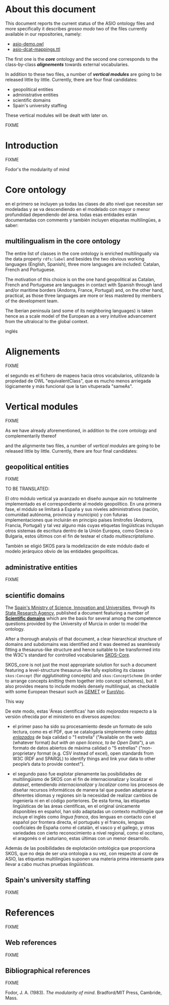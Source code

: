 # About this document

This document reports the current status of the ASIO ontology files and more specifically it describes *grosso modo* two of the files currently available in our repositories, namely:

- [asio-demo.owl](https://git.izertis.com/universidaddemurcia/semantmurc/asio-docs/blob/master/entregables_hito_1/01-Red_de_Ontolog%C3%ADas_H%C3%A9rcules/asio-demo.owl)
- [asio-dcat-mappings.ttl](https://git.izertis.com/universidaddemurcia/semantmurc/asio-docs/blob/master/entregables_hito_1/01-Red_de_Ontologías_Hércules/asio-dcat-mappings.ttl)

The first one is the ***core*** ontology and the second one corresponds to the class-by-class ***alignements*** towards external vocabularies.

In addition to these two files, a number of ***vertical modules*** are going to be released little by little. Currently, there are four final candidates:

- geopolitical entities
- administrative entities
- scientific domains
- Spain's university staffing

These vertical modules will be dealt with later on.

FIXME

# Introduction

FIXME

Fodor's the modularity of mind

# Core ontology





en el primero se incluyen ya todas las clases de alto nivel que necesitan ser modeladas y se va descendiendo en el modelado con mayor o menor profundidad dependiendo del área. todas esas entidades están documentadas con comments y también incluyen etiquetas multilingües, a saber:

## multilingualism in the core ontology

The entire list of classes in the core ontology is enriched multilingually via the data property `rdfs:label` and besides the two obvious working languages (English, Spanish), three more languages are included: Catalan, French and Portuguese.

The motivation of this choice is on the one hand geopolitical as Catalan, French and Portuguese are languages in contact with Spanish through land and/or maritime borders (Andorra, France, Portugal) and, on the other hand, practical, as those three languages are more or less mastered by members of the development team.

The Iberian peninsula (and some of its neighboring languages) is taken hence as a scale model of the European as a very intuitive advancement from the ultralocal to the global context.

inglés

# Alignements

FIXME

el segundo es el fichero de mapeos hacia otros vocabularios, utilizando la propiedad de OWL "equivalentClass", que es mucho menos arriegada lógicamente y más funcional que la tan vituperada "sameAs".



# Vertical modules

FIXME

As we have already aforementioned, in addition to the core ontology and complementarily thereof



and the alignmente two files, a number of *vertical modules* are going to be released little by little. Currently, there are four final candidates:

## geopolitical entities

FIXME

TO BE TRANSLATED:

El otro módulo vertical ya avanzado en diseño aunque aún no totalmente implementado es el correspondiente al modelo geopolítico. En una primera fase, el módulo se limitará a España y sus niveles administrativos (nación, comunidad autónoma, provincia y municipio) y con futuras implementaciones que incluirán en principio países limítrofes (Andorra, Francia, Portugal) y tal vez alguno más cuyas etiquetas lingüísticas incluyan otros sistemas de escritura dentro de la Unión Europea, como Grecia o Bulgaria, estos últimos con el fin de testear el citado *multiescriptalismo*.

También se eligió SKOS para la modelización de este módulo dado el modelo jerárquico obvio de las entidades geopolíticas.

## administrative entities

FIXME

## scientific domains

The [Spain's Ministry of Science, Innovation and Universities](http://www.ciencia.gob.es/), through its [State Research Agency](http://www.ciencia.gob.es/portal/site/MICINN/menuitem.8d78849a34f1cd28d0c9d910026041a0/?vgnextoid=664cfb7e04195510VgnVCM1000001d04140aRCRD), published a document featuring a number of [**Scientific domains**](http://www.ciencia.gob.es/stfls/MICINN/Ayudas/PE_2013_2016/PE_Promocion_e_Incorporacion_Talento_y_su_Empleabilidad/FICHEROS/SE_Incorporacion/Ayudas_contratos_RYC_2016/Clasificacion_areas_cientificas_2016_AEI.pdf) which are the basis for several among the competence questions provided by the University of Murcia in order to model the ontology.

After a thorough analysis of that document, a clear hierarchical structure of domains and subdomains was identified and it was deemed as seamlessly fitting a thesaurus-like structure and hence suitable to be transformed into the W3C's standard for controlled vocabularies [SKOS-Core](https://www.w3.org/TR/swbp-skos-core-spec/).

SKOS_core is not just the most appropriate solution for such a document featuring a level-structure thesaurus-like fully exploiting its classes `skos:Concept` (for *agglutinating* concepts) and `skos:ConceptScheme` (in order to arrange concepts *knitting* them together into concept schemes), but it also provides means to include models densely multilingual, as checkable with some European thesauri such as [GEMET]([ttps://www.eionet.europa.eu/gemet/en/about/](https://www.eionet.europa.eu/gemet/en/about/)) or [EuroVoc](https://data.europa.eu/euodp/en/data/dataset/eurovoc).

This way

De este modo, estas 'Áreas científicas' han sido *mejoradas* respecto a la versión ofrecida por el ministerio en diversos aspectos:

- el primer paso ha sido su procesamiento desde un formato de solo lectura, como es el PDF, que se catalogaría simplemente como [*datos enlazados*](https://www.w3.org/DesignIssues/LinkedData.html) de baja calidad o "1 estrella" ("Available on the web (whatever format) *but with an open licence, to be Open Data*"), a un formato de datos abiertos de máxima calidad o "5 estrellas" ("non-proprietary format (e.g. CSV instead of excel), open standards from W3C (RDF and SPARQL) to identify things and link your data to other people’s data to provide context").

- el segundo paso fue explotar plenamente las posibilidades de multilingüismo de SKOS con el fin de internacionalizar y localizar el *dataset*, entendiendo *internacionalizar* y *localizar* como los procesos de diseñar recursos informáticos de manera tal que puedan adaptarse a diferentes idiomas y regiones sin la necesidad de realizar cambios de ingeniería ni en el código porteriores. De esta forma, las etiquetas lingüísticas de las áreas científicas, en el original únicamente disponibles en español, han sido adaptadas un contexto multilingüe que incluye el inglés como *lingua franca*, dos lenguas en contacto con el español por frontera directa, el portugués y el francés, lenguas cooficiales de España como el catalán, el vasco y el gallego, y otras variedades con cierto reconocimiento a nivel regional, como el occitano, el aragonés o el asturiano, estas últimas con un menor desarrollo.

Además de las posibilidades de explotación ontológica que proporciona SKOS, que no deja de ser una ontología a su vez, con respecto al *core* de ASIO, las etiquetas multilingües suponen una materia prima interesante para llevar a cabo muchas pruebas *lingüísticas*.

## Spain's university staffing

FIXME

# References

FIXME

## Web references

FIXME

## Bibliographical references

FIXME

Fodor, J. A. (1983). *The modularity of mind*. Bradford/MIT Press, Cambride, Mass. 




